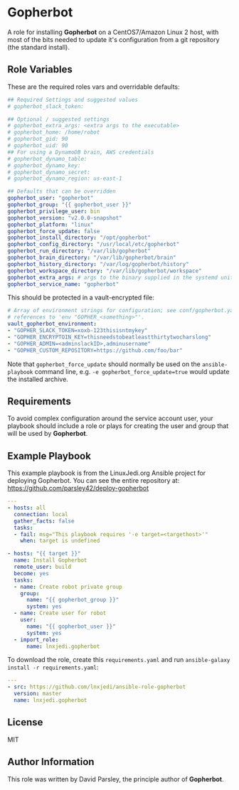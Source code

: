 Gopherbot
=========

A role for installing **Gopherbot** on a CentOS7/Amazon Linux 2 host, with most of the bits needed to update it's configuration from a git repository (the standard install).

Role Variables
--------------

These are the required roles vars and overridable defaults:
```yaml
## Required Settings and suggested values
# gopherbot_slack_token:

## Optional / suggested settings
# gopherbot_extra_args: <extra args to the executable>
# gopherbot_home: /home/robot
# gopherbot_gid: 90
# gopherbot_uid: 90
## For using a DynamoDB brain, AWS credentials
# gopherbot_dynamo_table:
# gopherbot_dynamo_key:
# gopherbot_dynamo_secret:
# gopherbot_dynamo_region: us-east-1

## Defaults that can be overridden
gopherbot_user: "gopherbot"
gopherbot_group: "{{ gopherbot_user }}"
gopherbot_privilege_user: bin
gopherbot_version: "v2.0.0-snapshot"
gopherbot_platform: "linux"
gopherbot_force_update: false
gopherbot_install_directory: "/opt/gopherbot"
gopherbot_config_directory: "/usr/local/etc/gopherbot"
gopherbot_run_directory: "/var/lib/gopherbot"
gopherbot_brain_directory: "/var/lib/gopherbot/brain"
gopherbot_history_directory: "/var/log/gopherbot/history"
gopherbot_workspace_directory: "/var/lib/gopherbot/workspace"
gopherbot_extra_args: # args to the binary supplied in the systemd unit file
gopherbot_service_name: "gopherbot"
```

This should be protected in a vault-encrypted file:
```yaml
# Array of environment strings for configuration; see conf/gopherbot.yaml for
# references to 'env "GOPHER_<something>"'.
vault_gopherbot_environment:
- "GOPHER_SLACK_TOKEN=xoxb-123thisisntmykey"
- "GOPHER_ENCRYPTOIN_KEY=thisneedstobeatleastthirtytwocharslong"
- "GOPHER_ADMIN=<adminslackID>,adminusername"
- "GOPHER_CUSTOM_REPOSITORY=https://github.com/foo/bar"
```

Note that `gopherbot_force_update` should normally be used on the `ansible-playbook` command line, e.g. `-e gopherbot_force_update=true` would update the installed archive.

Requirements
------------

To avoid complex configuration around the service account user, your playbook should include a role or plays for creating the user and group that will be used by **Gopherbot**.

Example Playbook
----------------

This example playbook is from the LinuxJedi.org Ansible project for deploying Gopherbot. You can see the entire repository at: https://github.com/parsley42/deploy-gopherbot


```yaml
---
- hosts: all
  connection: local
  gather_facts: false
  tasks:
  - fail: msg="This playbook requires '-e target=<targethost>'"
    when: target is undefined

- hosts: "{{ target }}"
  name: Install Gopherbot
  remote_user: build
  become: yes
  tasks:
  - name: Create robot private group
    group:
      name: "{{ gopherbot_group }}"
      system: yes
  - name: Create user for robot
    user:
      name: "{{ gopherbot_user }}"
      system: yes
  - import_role:
      name: lnxjedi.gopherbot
```

To download the role, create this `requirements.yaml` and run `ansible-galaxy install -r requirements.yaml`:

```yaml
---
- src: https://github.com/lnxjedi/ansible-role-gopherbot
  version: master
  name: lnxjedi.gopherbot
```

License
-------

MIT

Author Information
------------------

This role was written by David Parsley, the principle author of **Gopherbot**.
